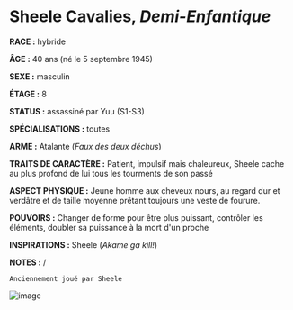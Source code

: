 # Sheele Cavalies, *Demi-Enfantique*

**RACE :** hybride

**ÂGE :** 40 ans (né le 5 septembre 1945)

**SEXE :** masculin

**ÉTAGE :** 8

**STATUS :** assassiné par Yuu (S1-S3)

**SPÉCIALISATIONS :** toutes

**ARME :** Atalante (*Faux des deux déchus*)

**TRAITS DE CARACTÈRE :** Patient,  impulsif mais chaleureux, Sheele cache au plus profond de lui tous les tourments de son passé

**ASPECT PHYSIQUE :** Jeune homme aux cheveux nours, au regard dur et verdâtre et de taille moyenne prêtant toujours une veste de fourure.

**POUVOIRS :** Changer de forme pour être plus puissant, contrôler les éléments, doubler sa puissance à la mort d'un proche 

**INSPIRATIONS :** Sheele (*Akame ga kill!*)

**NOTES :** /

`Anciennement joué par Sheele`

![image](https://enyxia.alkanife.fr/images/characters/sheele.png)
